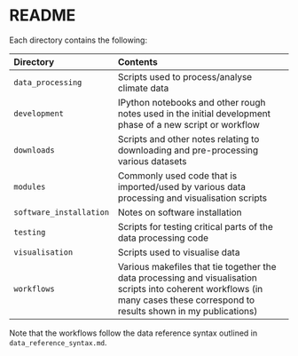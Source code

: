 # README #

Each directory contains the following:  

| Directory | Contents |
| :-------- | :------- |
| `data_processing` | Scripts used to process/analyse climate data |
| `development` | IPython notebooks and other rough notes used in the initial development phase of a new script or workflow |
| `downloads` | Scripts and other notes relating to downloading and pre-processing various datasets |
| `modules` | Commonly used code that is imported/used by various data processing and visualisation scripts |
| `software_installation` | Notes on software installation |
| `testing` | Scripts for testing critical parts of the data processing code |
| `visualisation` | Scripts used to visualise data |
| `workflows` | Various makefiles that tie together the data processing and visualisation scripts into coherent workflows (in many cases these correspond to results shown in my publications) |  
 
 Note that the workflows follow the data reference syntax outlined in `data_reference_syntax.md`.